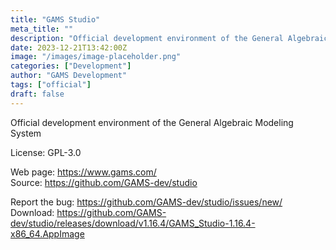 ```yaml
---
title: "GAMS Studio"
meta_title: ""
description: "Official development environment of the General Algebraic Modeling System"
date: 2023-12-21T13:42:00Z
image: "/images/image-placeholder.png"
categories: ["Development"]
author: "GAMS Development"
tags: ["official"]
draft: false
---
```


Official development environment of the General Algebraic Modeling System

License: GPL-3.0

Web page: https://www.gams.com/  
Source: https://github.com/GAMS-dev/studio

Report the bug: https://github.com/GAMS-dev/studio/issues/new/  
Download: https://github.com/GAMS-dev/studio/releases/download/v1.16.4/GAMS_Studio-1.16.4-x86_64.AppImage
